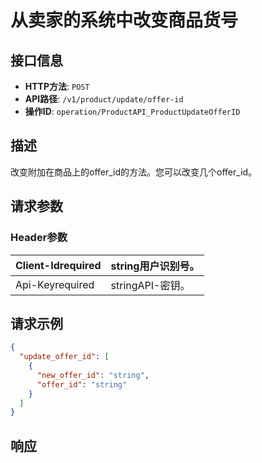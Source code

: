 # 从卖家的系统中改变商品货号

## 接口信息

- **HTTP方法**: `POST`
- **API路径**: `/v1/product/update/offer-id`
- **操作ID**: `operation/ProductAPI_ProductUpdateOfferID`

## 描述

改变附加在商品上的offer_id的方法。您可以改变几个offer_id。

## 请求参数

### Header参数

| Client-Idrequired | string用户识别号。 |
|---|---|
| Api-Keyrequired | stringAPI-密钥。 |

## 请求示例

```json
{
  "update_offer_id": [
    {
      "new_offer_id": "string",
      "offer_id": "string"
    }
  ]
}
```

## 响应
